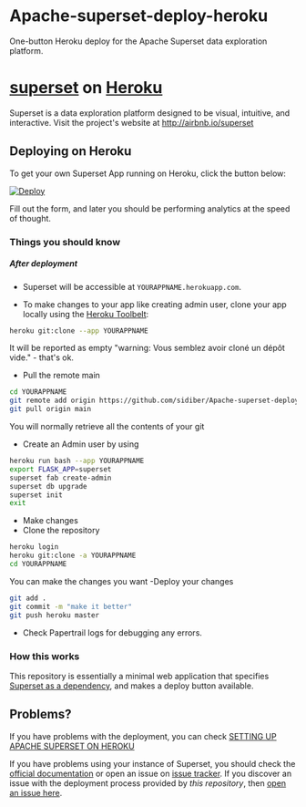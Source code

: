 # Apache-superset-deploy-heroku
One-button Heroku deploy for the Apache Superset data exploration platform. 

# [superset](https://github.com/airbnb/superset) on [Heroku](http://heroku.com)

Superset is a data exploration platform designed to be visual, intuitive, and interactive. Visit the project's website at <http://airbnb.io/superset>

## Deploying on Heroku

To get your own Superset App running on Heroku, click the button below:

[![Deploy](https://www.herokucdn.com/deploy/button.svg)](https://heroku.com/deploy?template=https://github.com/sidiber/Apache-superset-deploy-heroku)

Fill out the form, and later you should be performing analytics at the speed of thought.

### Things you should know
##### After deployment

- Superset will be accessible at `YOURAPPNAME.herokuapp.com`.

- To make changes to your app like creating admin user, clone your app locally using the [Heroku Toolbelt](https://toolbelt.heroku.com/):

```sh
heroku git:clone --app YOURAPPNAME
```
It will be reported as empty "warning: Vous semblez avoir cloné un dépôt vide." - that's ok.
- Pull the remote main
```sh
cd YOURAPPNAME
git remote add origin https://github.com/sidiber/Apache-superset-deploy-heroku
git pull origin main
```
You will normally retrieve all the contents of your git

- Create an Admin user by using

```sh
heroku run bash --app YOURAPPNAME
export FLASK_APP=superset
superset fab create-admin
superset db upgrade
superset init
exit
```
- Make changes
- Clone the repository
```sh
heroku login
heroku git:clone -a YOURAPPNAME
cd YOURAPPNAME
```
You can make the changes you want
-Deploy your changes

```sh
git add .
git commit -m "make it better"
git push heroku master
```

- Check Papertrail logs for debugging any errors.

### How this works

This repository is essentially a minimal web application that specifies [Superset as a dependency](https://github.com/airbnb/superset), and makes a deploy button available.

## Problems?
If you have problems with the deployment, you can check [SETTING UP APACHE SUPERSET ON HEROKU](https://chizurumolorondu.medium.com/setting-up-apache-superset-on-heroku-b547302f600e)

If you have problems using your instance of Superset, you should check the [official documentation](http://airbnb.io/superset/installation) or open an issue on [issue tracker](https://github.com/airbnb/superset/issues). If you discover an issue with the deployment process provided by *this repository*, then [open an issue here](https://github.com/neevany/caravel-on-heroku/issues).

